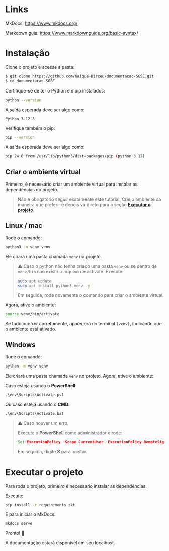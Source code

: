 # Links 
MkDocs: https://www.mkdocs.org/

Markdown guia: https://www.markdownguide.org/basic-syntax/ 

# Instalação

Clone o projeto e acesse a pasta:

```bash
$ git clone https://github.com/Kaique-Dirceu/documentacao-SGSE.git
$ cd documentacao-SGSE
```
Certifique-se de ter o Python e o pip instalados:
```bash
python --version
```

A saída esperada deve ser algo como:
```bash
Python 3.12.3
```
Verifique também o pip:
```bash
pip --version
```
A saída esperada deve ser algo como:
```bash
pip 24.0 from /usr/lib/python3/dist-packages/pip (python 3.12)
```


## Criar o ambiente virtual
Primeiro, é necessário criar um ambiente virtual para instalar as dependências do projeto.

> Não é obrigatório seguir exatamente este tutorial. Crie o ambiente da maneira que preferir e depois vá direto para a seção **[Executar o projeto](#executar-o-projeto)**.

## Linux / mac
Rode o comando:
```bash
python3 -m venv venv
```
Ele criará uma pasta chamada `venv` no projeto.

> ⚠️ Caso o python não tenha criado uma pasta `venv` ou se dentro de `venv/bin` não existir o arquivo de activate. Execute:
> ```bash
> sudo apt update
> sudo apt install python3-venv -y
> ```
> Em seguida, rode novamente o comando para criar o ambiente virtual.

Agora, ative o ambiente:

```bash
source venv/bin/activate
```
Se tudo ocorrer corretamente, aparecerá no terminal `(venv)`, indicando que o ambiente está ativado.

## Windows
Rode o comando:

```bash
python -m venv venv
```

Ele criará uma pasta chamada `venv` no projeto.
Agora, ative o ambiente:

Caso esteja usando o **PowerShell**:
```cmd
.\env\Scripts\Activate.ps1
```
Ou caso esteja usando o **CMD**:
```cmd
.\env\Scripts\Activate.bat
```

> ⚠️ Caso houver um erro. 
> 
> Execute o **PowerShell** como administrador e rode:
> ```cmd
> Set-ExecutionPolicy -Scope CurrentUser -ExecutionPolicy RemoteSigned
> ```
> Em seguida, digite **S** para aceitar.


# Executar o projeto
Para roda o projeto, primeiro é necessario instalar as dependências.

Execute:
```bash
pip install -r requirements.txt
```

E para iniciar o MkDocs:
```bash
mkdocs serve
```

Pronto! 🎉

A documentação estará disponível em seu localhost.